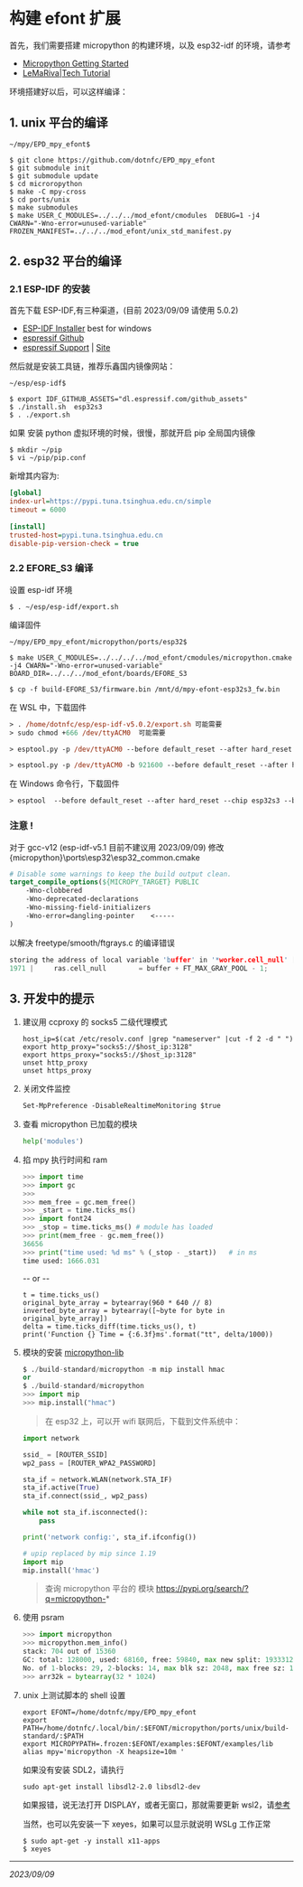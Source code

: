 # 构建 efont 扩展

首先，我们需要搭建 micropython 的构建环境，以及 esp32-idf 的环境，请参考

- [Micropython Getting Started](https://docs.micropython.org/en/latest/develop/gettingstarted.html#compile-and-build-the-code)
- [LeMaRiva|Tech Tutorial](https://lemariva.com/blog/2020/03/tutorial-getting-started-micropython-v20)

环境搭建好以后，可以这样编译：

## 1. unix 平台的编译
```shell
~/mpy/EPD_mpy_efont$

$ git clone https://github.com/dotnfc/EPD_mpy_efont
$ git submodule init
$ git submodule update
$ cd microropython
$ make -C mpy-cross
$ cd ports/unix
$ make submodules
$ make USER_C_MODULES=../../../mod_efont/cmodules  DEBUG=1 -j4 CWARN="-Wno-error=unused-variable" FROZEN_MANIFEST=../../../mod_efont/unix_std_manifest.py
```

## 2. esp32 平台的编译

### 2.1 ESP-IDF 的安装

首先下载 ESP-IDF,有三种渠道，(目前 2023/09/09 请使用 5.0.2)
- [ESP-IDF Installer](https://dl.espressif.cn/dl/esp-idf/)  best for windows
- [espressif Github](https://github.com/espressif/esp-idf/releases/tag/v5.0.2)
- [espressif Support](https://dl.espressif.com/github_assets/espressif/esp-idf/releases/download/v5.0.2/esp-idf-v5.0.2.zip) | [Site](https://www.espressif.com/en/support/download/sdks-demos)

然后就是安装工具链，推荐乐鑫国内镜像网站：
```shell
~/esp/esp-idf$

$ export IDF_GITHUB_ASSETS="dl.espressif.com/github_assets" 
$ ./install.sh  esp32s3
$ . ./export.sh
```

如果 安装 python 虚拟环境的时候，很慢，那就开启 pip 全局国内镜像
```shell
$ mkdir ~/pip
$ vi ~/pip/pip.conf
```

新增其内容为:
```ini
[global]
index-url=https://pypi.tuna.tsinghua.edu.cn/simple
timeout = 6000
 
[install]
trusted-host=pypi.tuna.tsinghua.edu.cn
disable-pip-version-check = true
```

### 2.2 EFORE_S3 编译
设置 esp-idf 环境
```shell
$ . ~/esp/esp-idf/export.sh
```

编译固件
```shell
~/mpy/EPD_mpy_efont/micropython/ports/esp32$ 

$ make USER_C_MODULES=../../../../mod_efont/cmodules/micropython.cmake -j4 CWARN="-Wno-error=unused-variable" BOARD_DIR=../../../mod_efont/boards/EFORE_S3

$ cp -f build-EFORE_S3/firmware.bin /mnt/d/mpy-efont-esp32s3_fw.bin
```

在 WSL 中，下载固件
```ps
> . /home/dotnfc/esp/esp-idf-v5.0.2/export.sh 可能需要
> sudo chmod +666 /dev/ttyACM0  可能需要

> esptool.py -p /dev/ttyACM0 --before default_reset --after hard_reset --chip esp32s3 --baud 921600 write_flash -z 0 build-EFORE_S3/firmware.bin

> esptool.py -p /dev/ttyACM0 -b 921600 --before default_reset --after hard_reset --chip esp32s3  write_flash --flash_mode dio --flash_size 8MB --flash_freq 80m 0x0 build-EFORE_S3/bootloader/bootloader.bin 0x8000 build-EFORE_S3/partition_table/partition-table.bin 0x10000 build-EFORE_S3/micropython.bin
```

在 Windows 命令行，下载固件
```ps
> esptool  --before default_reset --after hard_reset --chip esp32s3 --baud 921600 --port com12 write_flash -z 0 d:\mpy-efore-s3.bin
```

### 注意 !

对于 gcc-v12 (esp-idf-v5.1 目前不建议用 2023/09/09) 修改 {micropython}\ports\esp32\esp32_common.cmake

```cmake
# Disable some warnings to keep the build output clean.
target_compile_options(${MICROPY_TARGET} PUBLIC
    -Wno-clobbered
    -Wno-deprecated-declarations
    -Wno-missing-field-initializers
    -Wno-error=dangling-pointer    <-----
)
```

以解决 freetype/smooth/ftgrays.c 的编译错误
```c
storing the address of local variable 'buffer' in '*worker.cell_null' [-Wdangling-pointer=]
1971 |     ras.cell_null        = buffer + FT_MAX_GRAY_POOL - 1;
```

## 3. 开发中的提示

1. 建议用 ccproxy 的 socks5 二级代理模式
    ```shell
    host_ip=$(cat /etc/resolv.conf |grep "nameserver" |cut -f 2 -d " ")
    export http_proxy="socks5://$host_ip:3128"
    export https_proxy="socks5://$host_ip:3128"
    unset http_proxy
    unset https_proxy
    ```
2. 关闭文件监控
    ```ps
    Set-MpPreference -DisableRealtimeMonitoring $true
    ```

3. 查看 micropython 已加载的模块
    ```python
    help('modules')
    ```

4. 掐 mpy 执行时间和 ram
    ```python
    >>> import time
    >>> import gc
    >>>
    >>> mem_free = gc.mem_free()
    >>> _start = time.ticks_ms()
    >>> import font24
    >>> _stop = time.ticks_ms() # module has loaded
    >>> print(mem_free - gc.mem_free())
    36656
    >>> print("time used: %d ms" % (_stop - _start))   # in ms
    time used: 1666.031
    ```

    -- or --
    ```
    t = time.ticks_us()
    original_byte_array = bytearray(960 * 640 // 8)
    inverted_byte_array = bytearray([~byte for byte in original_byte_array])
    delta = time.ticks_diff(time.ticks_us(), t)
    print('Function {} Time = {:6.3f}ms'.format("tt", delta/1000))
    ```
5. 模块的安装
[micropython-lib](https://github.com/micropython/micropython-lib)
    ```python
    $ ./build-standard/micropython -m mip install hmac
    or
    $ ./build-standard/micropython
    >>> import mip
    >>> mip.install("hmac")
    ```

    > 在 esp32 上，可以开 wifi 联网后，下载到文件系统中：

    ```python
    import network

    ssid_ = [ROUTER_SSID]
    wp2_pass = [ROUTER_WPA2_PASSWORD]

    sta_if = network.WLAN(network.STA_IF)
    sta_if.active(True)
    sta_if.connect(ssid_, wp2_pass)

    while not sta_if.isconnected():
        pass

    print('network config:', sta_if.ifconfig())

    # upip replaced by mip since 1.19
    import mip
    mip.install('hmac')
    ```

    > 查询 micropython 平台的 模块 https://pypi.org/search/?q=micropython-* 

6. 使用 psram
    ```python
    >>> import micropython
    >>> micropython.mem_info()
    stack: 704 out of 15360
    GC: total: 128000, used: 68160, free: 59840, max new split: 1933312
    No. of 1-blocks: 29, 2-blocks: 14, max blk sz: 2048, max free sz: 1952
    >>> arr32k = bytearray(32 * 1024)
    ```

7. unix 上测试脚本的 shell 设置
    ```shell
    export EFONT=/home/dotnfc/mpy/EPD_mpy_efont
    export PATH=/home/dotnfc/.local/bin/:$EFONT/micropython/ports/unix/build-standard/:$PATH
    export MICROPYPATH=.frozen:$EFONT/examples:$EFONT/examples/lib
    alias mpy='micropython -X heapsize=10m '
    ```
    如果没有安装 SDL2，请执行 
    ```shell
    sudo apt-get install libsdl2-2.0 libsdl2-dev
    ```
    如果报错，说无法打开 DISPLAY，或者无窗口，那就需要更新 wsl2，请[参考](https://stackoverflow.com/a/68856351)

    当然，也可以先安装一下 xeyes，如果可以显示就说明 WSLg 工作正常

    ```shell
    $ sudo apt-get -y install x11-apps
    $ xeyes
    ``` 
<hr>

*2023/09/09*
